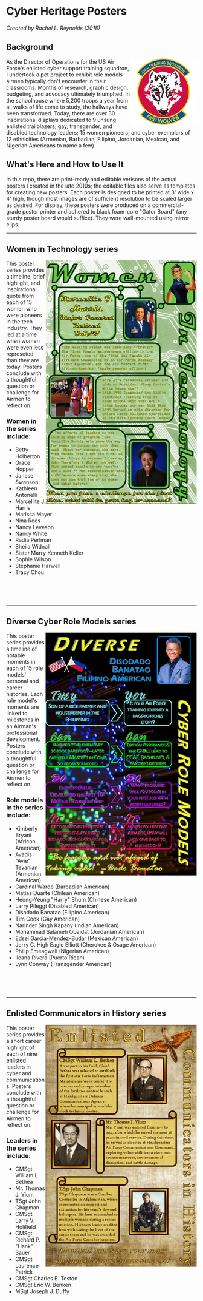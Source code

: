 # Cyber Heritage Posters

<i>Created by Rachel L. Reynolds (2018)</i>

## Background
<img src="readme-images/336 TRS patch.png" width=175 align=right></img>

As the Director of Operations for the US Air Force's enlisted cyber support training squadron, I undertook a pet project to exhibit role models airmen typically don't encounter in their classrooms.  Months of research, graphic design, budgeting, and advocacy ultimately triumphed.  In the schoolhouse where 5,200 troops a year from all walks of life come to study, the hallways have been transformed.  Today, there are over 30 inspirational displays dedicated to 9 unsung enlisted trailblazers; gay, transgender, and disabled technology leaders; 15 women pioneers; and cyber exemplars of 12 ethnicities (Armenian, Barbadian, Filipino, Jordanian, Mexican, and Nigerian Americans to name a few).  

## What's Here and How to Use It
In this repo, there are print-ready and editable verisons of the actual posters I created in the late 2010s; the editable files also serve as templates for creating new posters.  Each poster is designed to be printed at 3' wide x 4' high, though most images are of sufficient resolution to be scaled larger as desired.  For display, these posters were produced on a commercial-grade poster printer and adhered to black foam-core "Gator Board" (any sturdy poster board would suffice).  They were wall-mounted using mirror clips.


-----

## Women in Technology series
<img src=readme-images/women-in-technology-sample.png width=400 align=right></img>

This poster series provides a timeline, brief highlight, and inspirational quote from each of 15 women who were pioneers in the tech industry.  They led at a time when women were even less represeted than they are today.  Posters conclude with a thoughtful question or challenge for Airmen to reflect on.

### Women in the series include:
* Betty Holberton
* Grace Hopper
* Janese Swanson
* Kathleen Antonelli
* Marcellite J. Harris
* Marissa Mayer
* Nina Rees
* Nancy Leveson
* Nancy White
* Radia Perlman
* Sheila Widnall
* Sister Marry Kenneth Keller
* Sophie Wilson
* Stephanie Harwell
* Tracy Chou

<br>
<br>
<br>

-----

## Diverse Cyber Role Models series
<img src=readme-images/diverse-cyber-role-models-sample.png width=400 align=right></img>

This poster series provides a timeline of notable moments in each of 15 role models' personal and career histories.  Each role model's moments are linked to milestones in an Airman's professional development.  Posters conclude with a thoughtful question or challenge for Airmen to reflect on.


### Role models in the series include:
* Kimberly Bryant (African American)
* Avadis "Avie" Tevanian (Armenian American)
* Cardinal Warde (Barbadian American)
* Matías Duarte (Chilean American)
* Heung-Yeung "Harry" Shum (Chinese American)
* Larry Pileggi (Disabled American)
* Disodado Banatao (Filipino American)
* Tim Cook (Gay American)
* Narinder Singh Kapany (Indian American)
* Mohammad Salameh Obaidat (Jordanian American)
* Edsel Garcia-Mendez-Budar (Mexican American)
* Jerry C. High Eagle Elliott (Cherokee & Osage American)
* Philip Emeagwali (Nigerian American)
* Ileana Rivera (Puerto Rican)
* Lynn Conway (Transgender American)

<br>
<br>
<br>

-----

## Enlisted Communicators in History series
<img src=readme-images/enlisted-communicators-in-history-sample.png width=400 align=right></img>

This poster series provides a short career highlight of each of nine enlisted leaders in cyber and communications.  Posters conclude with a thoughtful question or challenge for Airmen to reflect on.


### Leaders in the series include:
* CMSgt William L. Bethea
* Mr. Thomas J. Yium
* TSgt John Chapman
* CMSgt Larry V. Holifield
* CMSgt Richard P. "Hank" Sauer
* CMSgt Laurence Patrick
* CMSgt Charles E. Teston
* CMSgt Eric W. Benken
* MSgt Joseph J. Duffy
